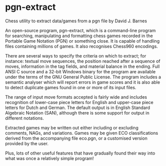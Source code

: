 # pgn-extract
Chess utility to extract data/games from a pgn file by David J. Barnes

An open-source program, pgn-extract, which is a command-line program for searching, manipulating and formatting chess games recorded in the Portable Game Notation (PGN) or something close. It is capable of handling files containing millions of games. It also recognises Chess960 encodings.

There are several ways to specify the criteria on which to extract; for instance: textual move sequences, the position reached after a sequence of moves, information in the tag fields, and material balance in the ending. Full ANSI C source and a 32-bit Windows binary for the program are available under the terms of the GNU General Public License. The program includes a semantic analyser which will report errors in game scores and it is also able to detect duplicate games found in one or more of its input files.

The range of input move formats accepted is fairly wide and includes recognition of lower-case piece letters for English and upper-case piece letters for Dutch and German. The default output is in English Standard Algebraic Notation (SAN), although there is some support for output in different notations.

Extracted games may be written out either including or excluding comments, NAGs, and variations. Games may be given ECO classifications derived from the accompanying file eco.pgn, or a customised version provided by the user.

Plus, lots of other useful features that have gradually found their way into what was once a relatively simple program!


